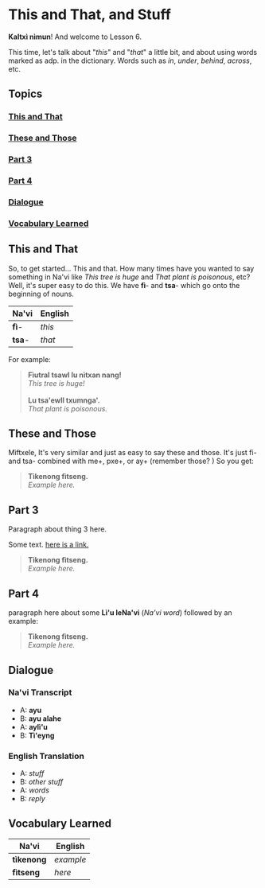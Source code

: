 # This and That, and Stuff

**Kaltxì nìmun**! And welcome to Lesson 6.

This time, let's talk about "_this_" and "_that_" a little bit, and about using words marked as adp. in the dictionary. Words such as _in_, _under_, _behind_, _across_, etc.

## Topics

### [This and That](#a1)

### [These and Those](#a2)

### [Part 3](#a3)

### [Part 4](#a4)

### [Dialogue](#d)

### [Vocabulary Learned](#v)

<div id="a1"></div>

## This and That

So, to get started... This and that. How many times have you wanted to say something in Na'vi like _This tree is huge_ and _That plant is poisonous_, etc? Well, it's super easy to do this. We have **fì**- and **tsa**- which go onto the beginning of nouns.

| Na'vi     | English   |
| --------- | --------- |
| **fì**-   | _this_    |
| **tsa**-  | _that_    |

For example:

> **Fìutral tsawl lu nìtxan nang!**<br>
> _This tree is huge!_<br>
> <br>
> **Lu tsa'ewll txumnga'.**<br>
> _That plant is poisonous._

<div id="a2"></div>

## These and Those

Mìftxele, It's very similar and just as easy to say these and those. It's just fì- and tsa- combined with me+, pxe+, or ay+ (remember those? ) So you get:

> **Tìkenong fìtseng.**<br>
> _Example here._<br>

<div id="a3"></div>

## Part 3

Paragraph about thing 3 here.

Some text. [here is a link.](https://github.com/adam-p/markdown-here/wiki/Markdown-Cheatsheet)

> **Tìkenong fìtseng.**<br>
> _Example here._<br>

<div id="a4"></div>

## Part 4

paragraph here about some **Lì'u leNa'vi** (_Na'vi word_) followed by an example:

> **Tìkenong fìtseng.**<br>
> _Example here._<br>

<div id="d"></div>

## Dialogue

### Na'vi Transcript

-   A: **ayu**
-   B: **ayu alahe**
-   A: **aylì'u**
-   B: **Tì'eyng**

### English Translation

-   A: _stuff_
-   B: _other stuff_
-   A: _words_
-   B: _reply_

<div id="v"></div>

## Vocabulary Learned

| Na'vi        | English   |
| ------------ | --------- |
| **tìkenong** | _example_ |
| **fìtseng**  | _here_    |
